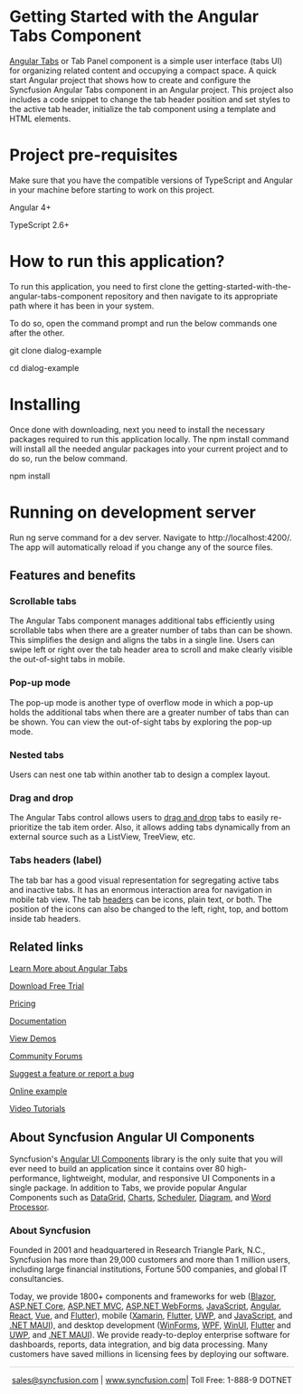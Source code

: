# Getting Started with the Angular Tabs Component

[Angular Tabs](https://www.syncfusion.com/angular-components/angular-tabs?utm_source=github&utm_medium=listing&utm_campaign=angular-tabs-github-samples) or Tab Panel component is a simple user interface (tabs UI) for organizing related content and occupying a compact space.  A quick start Angular project that shows how to create and configure the Syncfusion Angular Tabs component in an Angular project. This project also includes a code snippet to change the tab header position and set styles to the active tab header, initialize the tab component using a template and HTML elements.

# Project pre-requisites

Make sure that you have the compatible versions of TypeScript and Angular in your machine before starting to work on this project.

Angular 4+

TypeScript 2.6+

# How to run this application?

To run this application, you need to first clone the getting-started-with-the-angular-tabs-component repository and then navigate to its appropriate path where it has been in your system.

To do so, open the command prompt and run the below commands one after the other.

git clone dialog-example

cd dialog-example

# Installing

Once done with downloading, next you need to install the necessary packages required to run this application locally. The npm install command will install all the needed angular packages into your current project and to do so, run the below command.

npm install

# Running on development server

Run ng serve command for a dev server. Navigate to http://localhost:4200/. The app will automatically reload if you change any of the source files.

## Features and benefits

### Scrollable tabs

The Angular Tabs component manages additional tabs efficiently using scrollable tabs when there are a greater number of tabs than can be shown. This simplifies the design and aligns the tabs in a single line. Users can swipe left or right over the tab header area to scroll and make clearly visible the out-of-sight tabs in mobile.

### Pop-up mode

The pop-up mode is another type of overflow mode in which a pop-up holds the additional tabs when there are a greater number of tabs than can be shown. You can view the out-of-sight tabs by exploring the pop-up mode.

### Nested tabs

Users can nest one tab within another tab to design a complex layout.

### Drag and drop

The Angular Tabs control allows users to [drag and drop](https://ej2.syncfusion.com/angular/documentation/tab/drag-and-drop?utm_source=github&utm_medium=listing&utm_campaign=angular-tabs-github-samples) tabs to easily re-prioritize the tab item order. Also, it allows adding tabs dynamically from an external source such as a ListView, TreeView, etc.

### Tabs headers (label)

The tab bar has a good visual representation for segregating active tabs and inactive tabs. It has an enormous interaction area for navigation in mobile tab view. The tab [headers](https://ej2.syncfusion.com/angular/documentation/tab/header?utm_source=github&utm_medium=listing&utm_campaign=angular-tabs-github-samples) can be icons, plain text, or both. The position of the icons can also be changed to the left, right, top, and bottom inside tab headers.

## Related links
[Learn More about Angular Tabs](https://www.syncfusion.com/angular-components/angular-tabs?utm_source=github&utm_medium=listing&utm_campaign=angular-tabs-github-samples)

[Download Free Trial](https://www.syncfusion.com/downloads/angular?utm_source=github&utm_medium=listing&utm_campaign=angular-tabs-github-samples)

[Pricing](https://www.syncfusion.com/sales/teamlicense?utm_source=github&utm_medium=listing&utm_campaign=angular-tabs-github-samples)

[Documentation](https://ej2.syncfusion.com/angular/documentation/tabs/getting-started?utm_source=github&utm_medium=listing&utm_campaign=angular-tabs-github-samples)

[View Demos](https://github.com/SyncfusionExamples/getting-started-with-the-angular-tabs-component?utm_source=github&utm_medium=listing&utm_campaign=angular-tabs-github-samples)

[Community Forums](https://www.syncfusion.com/forums/angular-js2?utm_source=github&utm_medium=listing&utm_campaign=angular-tabs-github-samples)

[Suggest a feature or report a bug](https://www.syncfusion.com/feedback/angular?utm_source=github&utm_medium=listing&utm_campaign=angular-tabs-github-samples)

[Online example](https://ej2.syncfusion.com/angular/demos/#/bootstrap5/tab/default?utm_source=github&utm_medium=listing&utm_campaign=angular-tabs-github-samples)

[Video Tutorials](https://www.syncfusion.com/tutorial-videos/angular/tabs?utm_source=github&utm_medium=listing&utm_campaign=angular-tabs-github-samples)

## About Syncfusion Angular UI Components

Syncfusion's [Angular UI Components](https://www.syncfusion.com/angular-components?utm_source=github&utm_medium=listing&utm_campaign=angular-tabs-github-samples) library is the only suite that you will ever need to build an application since it contains over 80 high-performance, lightweight, modular, and responsive UI Components in a single package. In addition to Tabs, we provide popular Angular Components such as [DataGrid](https://www.syncfusion.com/angular-components/angular-grid?utm_source=github&utm_medium=listing&utm_campaign=angular-tabs-github-samples), [Charts](https://www.syncfusion.com/angular-components/angular-charts?utm_source=github&utm_medium=listing&utm_campaign=angular-tabs-github-samples), [Scheduler](https://www.syncfusion.com/angular-components/angular-scheduler?utm_source=github&utm_medium=listing&utm_campaign=angular-tabs-github-samples), [Diagram](https://www.syncfusion.com/angular-components/angular-diagram?utm_source=github&utm_medium=listing&utm_campaign=angular-tabs-github-samples), and [Word Processor](https://www.syncfusion.com/angular-components/angular-word-processor?utm_source=github&utm_medium=listing&utm_campaign=angular-tabs-github-samples).

### About Syncfusion

Founded in 2001 and headquartered in Research Triangle Park, N.C., Syncfusion has more than 29,000 customers and more than 1 million users, including large financial institutions, Fortune 500 companies, and global IT consultancies.

Today, we provide 1800+ components and frameworks for web ([Blazor](https://www.syncfusion.com/blazor-components?utm_source=github&utm_medium=listing&utm_campaign=angular-tabs-github-samples), [ASP.NET Core](https://www.syncfusion.com/aspnet-core-ui-controls?utm_source=github&utm_medium=listing&utm_campaign=angular-tabs-github-samples), [ASP.NET MVC](https://www.syncfusion.com/aspnet-mvc-ui-controls?utm_source=github&utm_medium=listing&utm_campaign=angular-tabs-github-samples), [ASP.NET WebForms](https://www.syncfusion.com/jquery/aspnet-webforms-ui-controls?utm_source=github&utm_medium=listing&utm_campaign=angular-tabs-github-samples), [JavaScript](https://www.syncfusion.com/javascript-ui-controls?utm_source=github&utm_medium=listing&utm_campaign=angular-tabs-github-samples), [Angular](https://www.syncfusion.com/angular-components?utm_source=github&utm_medium=listing&utm_campaign=angular-tabs-github-samples), [React](https://www.syncfusion.com/react-components?utm_source=github&utm_medium=listing&utm_campaign=angular-tabs-github-samples), [Vue](https://www.syncfusion.com/vue-components?utm_source=github&utm_medium=listing&utm_campaign=angular-tabs-github-samples), and [Flutter](https://www.syncfusion.com/flutter-widgets?utm_source=github&utm_medium=listing&utm_campaign=angular-tabs-github-samples)), mobile ([Xamarin](https://www.syncfusion.com/xamarin-ui-controls?utm_source=github&utm_medium=listing&utm_campaign=angular-tabs-github-samples), [Flutter](https://www.syncfusion.com/flutter-widgets?utm_source=github&utm_medium=listing&utm_campaign=angular-tabs-github-samples), [UWP](https://www.syncfusion.com/uwp-ui-controls?utm_source=github&utm_medium=listing&utm_campaign=angular-tabs-github-samples), and [JavaScript](https://www.syncfusion.com/javascript-ui-controls?utm_source=github&utm_medium=listing&utm_campaign=angular-tabs-github-samples), and [.NET MAUI](https://www.syncfusion.com/maui-controls?utm_source=github&utm_medium=listing&utm_campaign=angular-tabs-github-samples)), and desktop development ([WinForms](https://www.syncfusion.com/winforms-ui-controls?utm_source=github&utm_medium=listing&utm_campaign=angular-tabs-github-samples), [WPF](https://www.syncfusion.com/wpf-controls?utm_source=github&utm_medium=listing&utm_campaign=angular-tabs-github-samples), [WinUI](https://www.syncfusion.com/winui-controls?utm_source=github&utm_medium=listing&utm_campaign=angular-tabs-github-samples), [Flutter](https://www.syncfusion.com/flutter-widgets?utm_source=github&utm_medium=listing&utm_campaign=angular-tabs-github-samples) and [UWP](https://www.syncfusion.com/uwp-ui-controls?utm_source=github&utm_medium=listing&utm_campaign=angular-tabs-github-samples), and [.NET MAUI](https://www.syncfusion.com/maui-controls?utm_source=github&utm_medium=listing&utm_campaign=angular-tabs-github-samples)). We provide ready-to-deploy enterprise software for dashboards, reports, data integration, and big data processing. Many customers have saved millions in licensing fees by deploying our software.

<hr style="height:0.3px;border:none;color:lightgrey;background-color:lightgrey;" />

<p align="center">
<a href="mailto:sales@syncfusion.com?Subject=Syncfusion Angular Tabs - GitHub" target="_top">sales@syncfusion.com</a> | <a href="https://www.syncfusion.com?utm_source=github&utm_medium=listing&utm_campaign=angular-tabs-github-samples)">www.syncfusion.com</a>| Toll Free: 1-888-9 DOTNET <br>
</p>
